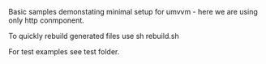 Basic samples demonstating minimal setup for umvvm - here we are using only http conmponent.

To quickly rebuild generated files use sh rebuild.sh

For test examples see test folder.